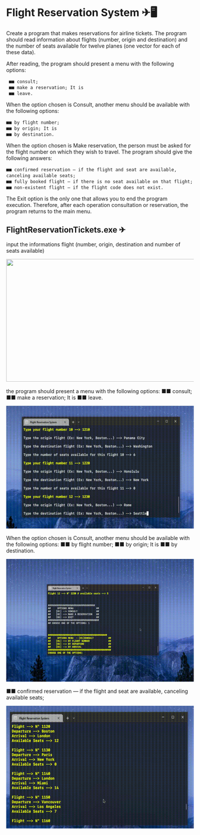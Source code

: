 # Flight Reservation System ✈🖥
Create a program that makes reservations for airline tickets. The program should read
information about flights (number, origin and destination) and the number of seats available for twelve
planes (one vector for each of these data). 

After reading, the program should present a menu with the following options:
     
     ■■ consult;
     ■■ make a reservation; It is
     ■■ leave.
     
 When the option chosen is Consult, another menu should be available with the following
 options:
 
    ■■ by flight number;
    ■■ by origin; It is
    ■■ by destination.

    
 When the option chosen is Make reservation, the person must be asked for the flight number on which they wish to travel. The program should give the following 
answers:

    ■■ confirmed reservation — if the flight and seat are available, canceling available seats;
    ■■ fully booked flight — if there is no seat available on that flight;
    ■■ non-existent flight — if the flight code does not exist.

The Exit option is the only one that allows you to end the program execution. Therefore, after each operation
consultation or reservation, the program returns to the main menu.


## FlightReservationTickets.exe ✈


input the informations flight (number, origin, destination and number of seats available)

<img src="/images/gif01.gif" height="330" width="600">

the program should present a menu with the following options:
■■ consult;
■■ make a reservation; It is
■■ leave.

<img src="/images/gif02.gif" height="330" width="600">


When the option chosen is Consult, another menu should be available with the following
options:
    ■■ by flight number;
    ■■ by origin; It is
    ■■ by destination.

<img src="/images/gif03.gif" height="330" width="600">

 ■■ confirmed reservation — if the flight and seat are available, canceling available seats;

 <img src="/images/gif04.gif" height="330" width="600">



